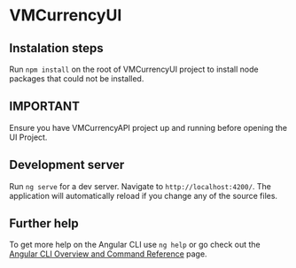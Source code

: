 # VMCurrencyUI

## Instalation steps

Run `npm install` on the root of VMCurrencyUI project to install node packages that could not be installed.

## IMPORTANT

Ensure you have VMCurrencyAPI project up and running before opening the UI Project.

## Development server

Run `ng serve` for a dev server. Navigate to `http://localhost:4200/`. The application will automatically reload if you change any of the source files.

## Further help

To get more help on the Angular CLI use `ng help` or go check out the [Angular CLI Overview and Command Reference](https://angular.io/cli) page.
